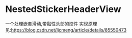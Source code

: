 # NestedStickerHeaderView
一个处理嵌套滑动,带黏性头部的控件
实现原理见:https://blog.csdn.net/ljcmeng/article/details/85550473
